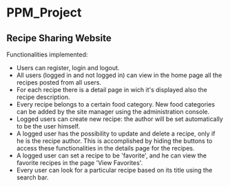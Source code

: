 # PPM_Project
## Recipe Sharing Website
Functionalities implemented:

* Users can register, login and logout.
* All users (logged in and not logged in) can view in the home page all the recipes posted from all users.
* For each recipe there is a detail page in wich it's displayed also the recipe description.
* Every recipe belongs to a certain food category. New food categories can be added by the site manager 
  using the administration console.
* Logged users can create new recipe: the author will be set automatically to be the user himself.
* A logged user has the possibility to update and delete a recipe, only if he is the recipe author.
 This is accomplished by hiding the buttons to access these functionalities in the details page for the recipes.
* A logged user can set a recipe to be 'favorite', and he can view the favorite recipes in the page 'View Favorites'.
* Every user can look for a particular recipe based on its title using the search bar.
